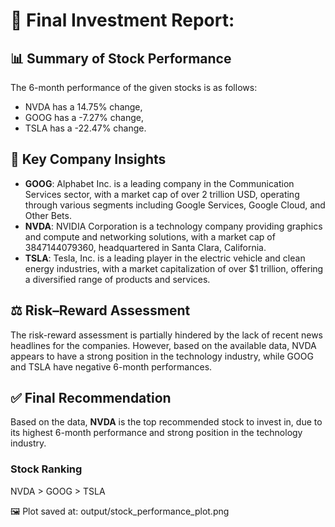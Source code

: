 # 📘 Final Investment Report:

## 📊 Summary of Stock Performance
The 6-month performance of the given stocks is as follows:
* NVDA has a 14.75% change,
* GOOG has a -7.27% change,
* TSLA has a -22.47% change.

## 🧩 Key Company Insights
* **GOOG**: Alphabet Inc. is a leading company in the Communication Services sector, with a market cap of over 2 trillion USD, operating through various segments including Google Services, Google Cloud, and Other Bets.
* **NVDA**: NVIDIA Corporation is a technology company providing graphics and compute and networking solutions, with a market cap of 3847144079360, headquartered in Santa Clara, California.
* **TSLA**: Tesla, Inc. is a leading player in the electric vehicle and clean energy industries, with a market capitalization of over $1 trillion, offering a diversified range of products and services.

## ⚖️ Risk–Reward Assessment
The risk-reward assessment is partially hindered by the lack of recent news headlines for the companies. However, based on the available data, NVDA appears to have a strong position in the technology industry, while GOOG and TSLA have negative 6-month performances.

## ✅ Final Recommendation
Based on the data, **NVDA** is the top recommended stock to invest in, due to its highest 6-month performance and strong position in the technology industry.  

### Stock Ranking
NVDA > GOOG > TSLA

🖼️ Plot saved at: output/stock_performance_plot.png
